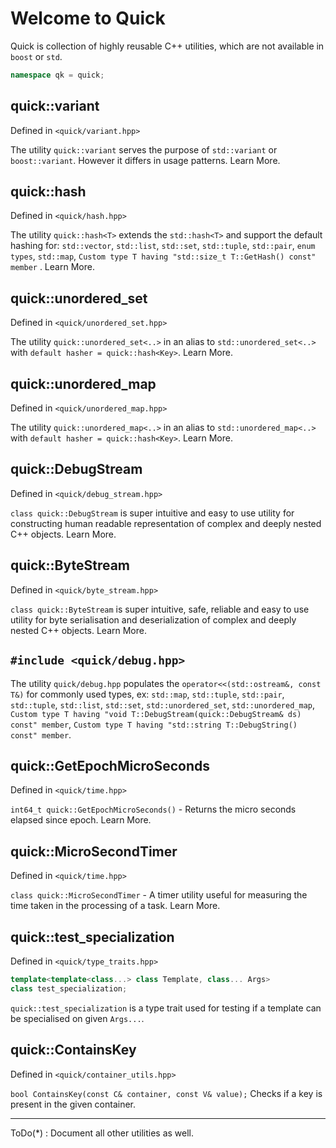 # Welcome to Quick
Quick is collection of highly reusable C++ utilities, which are not available in `boost` or `std`.
```c++
namespace qk = quick;
```

quick::variant
--------------------------
Defined in `<quick/variant.hpp>`

The utility `quick::variant` serves the purpose of `std::variant` or `boost::variant`. However it differs in usage patterns.  Learn More.

quick::hash
--------------------------
Defined in `<quick/hash.hpp>`

The utility `quick::hash<T>` extends the  `std::hash<T>` and support the default hashing for: `std::vector`, `std::list`,  `std::set`, `std::tuple`, `std::pair`, `enum types`, `std::map`, `Custom type T having "std::size_t T::GetHash() const" member` . Learn More.

quick::unordered_set
--------------------------
Defined in `<quick/unordered_set.hpp>`

The utility `quick::unordered_set<..>` in an alias to `std::unordered_set<..>` with `default hasher = quick::hash<Key>`.
Learn More.


quick::unordered_map
--------------------------
Defined in `<quick/unordered_map.hpp>`

The utility `quick::unordered_map<..>` in an alias to `std::unordered_map<..>` with `default hasher = quick::hash<Key>`. Learn More.


quick::DebugStream
--------------------------
Defined in `<quick/debug_stream.hpp>`

`class quick::DebugStream` is super intuitive and easy to use utility for constructing human readable representation of complex and deeply nested C++ objects. Learn More.

quick::ByteStream
--------------------------
Defined in `<quick/byte_stream.hpp>`

`class quick::ByteStream` is super intuitive, safe, reliable and easy to use utility for byte serialisation and deserialization of complex and deeply nested C++ objects. Learn More.

`#include <quick/debug.hpp>`
--------------------------
 The utility `quick/debug.hpp` populates the
 `operator<<(std::ostream&, const T&)` for commonly used types, ex: `std::map`, `std::tuple`, `std::pair`, `std::tuple`, `std::list`, `std::set`, `std::unordered_set`, `std::unordered_map`, 
 `Custom type T having "void T::DebugStream(quick::DebugStream& ds) const" member`, 
 `Custom type T having "std::string T::DebugString() const" member`. 

quick::GetEpochMicroSeconds
--------------------------
Defined in `<quick/time.hpp>`

`int64_t quick::GetEpochMicroSeconds()` - Returns the micro seconds elapsed since epoch. Learn More.

quick::MicroSecondTimer
--------------------------
Defined in `<quick/time.hpp>`

`class quick::MicroSecondTimer` - A timer utility useful for measuring the time taken in the processing of a task. Learn More.

quick::test_specialization
--------------------------
Defined in `<quick/type_traits.hpp>`

```C++
template<template<class...> class Template, class... Args>
class test_specialization;
```
`quick::test_specialization` is a type trait used for testing if a template can be specialised on given `Args...`. 

quick::ContainsKey
-------------------------
Defined in `<quick/container_utils.hpp>`

`bool ContainsKey(const C& container, const V& value);`
Checks if a key is present in the given container.

------------------------------------------------------------------


ToDo(*) : Document all other utilities as well.

